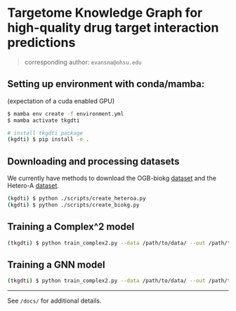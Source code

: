 # Targetome Knowledge Graph for high-quality drug target interaction predictions 

> corresponding author: `evansna@ohsu.edu`

## Setting up environment with conda/mamba: 
(expectation of a cuda enabled GPU)

```bash
$ mamba env create -f environment.yml
$ mamba activate tkgdti 

# install tkgdti package
(kgdti) $ pip install -e . 
```

## Downloading and processing datasets 

We currently have methods to download the OGB-biokg [dataset](https://ogb.stanford.edu/docs/leader_linkprop/#ogbl-biokg) and the Hetero-A [dataset](https://www.nature.com/articles/s41467-017-00680-8). 

```bash 
(kgdti) $ python ./scripts/create_heteroa.py 
(kgdti) $ python ./scripts/create_biokg.py
```

## Training a Complex^2 model 

```bash 
(tkgdti) $ python train_complex2.py --data /path/to/data/ --out /path/to/output 
```

## Training a GNN model 

```bash 
(tkgdti) $ python train_complex2.py --data /path/to/data/ --out /path/to/output 
```


--- 

See `/docs/` for additional details.  